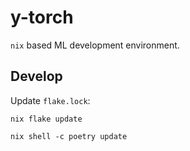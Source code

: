 # y-torch

`nix` based ML development environment.

## Develop

Update `flake.lock`:

```shell
nix flake update
```

```shell
nix shell -c poetry update
```
